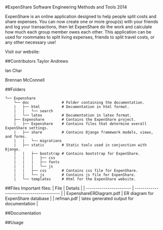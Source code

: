 #ExpenShare 
Software Engineering Methods and Tools 2014

ExpenShare is an online application designed to help people split costs and share expenses. You can now create one or more group(s) with your friends and log your transactions, then let ExpenShare do the work and calculate how much each group member owes each other. This application can be used for roommates to split living expenses, friends to split travel costs, or any other necessary use!

Visit our website:

##Contributors
Taylor Andrews

Ian Char

Brennan McConnell

##Folders
```
└── Expenshare
    └── doc               # Folder containing the documentation.
    |	├── html          # Documentation in html format.
    |   |   └── search
    |   └── latex         # Documentation in latex format.
    ├── Expenshare        # Contains the ExpenShare project.
    |	├── Expenshare    # Contains files that determine overall ExpenShare settings.
    |	├── share         # Contains Django framework models, views, and forms. 
    |   |   └── migrations
    |	├── static        # Static tools used in conjunction with Django. 
    |   |   ├── bootstrap # Contains bootstrap for ExpenShare.
    |   |   |   ├── css
    |   |   |   ├── fonts
    |   |   |   └── js
    |   |   ├── css       # Contains css file for ExpenShare.
    |   |   └── js        # Contains js file for ExpenShare.
    |   └── templates     # Html for the ExpenShare website.
```

##Files
Important files:
| File                    | Details                                  |
| ----------------------- | ---------------------------------------- |
| ExpenshareERDiagram.pdf | ER diagram for ExpenShare database       |
| refman.pdf              | latex generated output for documentation |

##Documentation

##Usage














